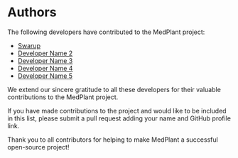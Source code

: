 # Authors

The following developers have contributed to the MedPlant project:

- [Swarup](https://github.com/swarupe7)
- [Developer Name 2](https://github.com/developer2)
- [Developer Name 3](https://github.com/developer3)
- [Developer Name 4](https://github.com/developer4)
- [Developer Name 5](https://github.com/developer5)

We extend our sincere gratitude to all these developers for their valuable contributions to the MedPlant project.

If you have made contributions to the project and would like to be included in this list, please submit a pull request adding your name and GitHub profile link.

Thank you to all contributors for helping to make MedPlant a successful open-source project!
